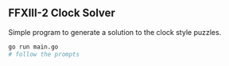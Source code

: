 ## FFXIII-2 Clock Solver

Simple program to generate a solution to the clock style puzzles.

```bash
go run main.go
# follow the prompts
```


